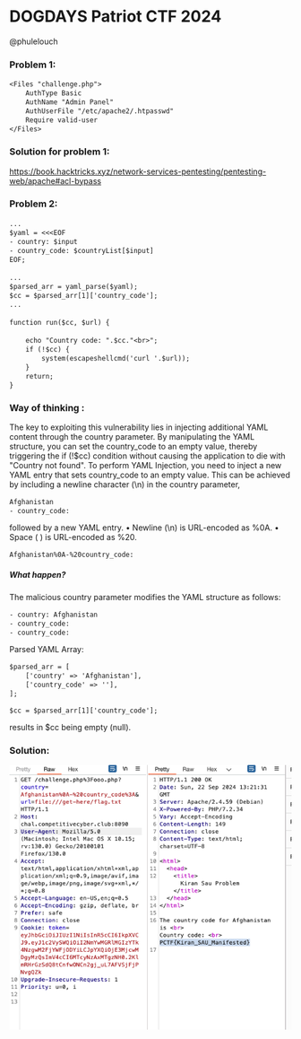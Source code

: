 # DOGDAYS Patriot CTF 2024
@phulelouch
### Problem 1:

```
<Files "challenge.php">
    AuthType Basic 
    AuthName "Admin Panel"
    AuthUserFile "/etc/apache2/.htpasswd"
    Require valid-user
</Files>
```

### Solution for problem 1:
https://book.hacktricks.xyz/network-services-pentesting/pentesting-web/apache#acl-bypass

### Problem 2:
```
...
$yaml = <<<EOF
- country: $input
- country_code: $countryList[$input]
EOF;

...
$parsed_arr = yaml_parse($yaml);
$cc = $parsed_arr[1]['country_code'];
...

function run($cc, $url) {

    echo "Country code: ".$cc."<br>";
    if (!$cc) {
        system(escapeshellcmd('curl '.$url));
    } 
    return;
}

```

### Way of thinking :
The key to exploiting this vulnerability lies in injecting additional YAML content through the country parameter. By manipulating the YAML structure, you can set the country_code to an empty value, thereby triggering the if (!$cc) condition without causing the application to die with "Country not found".
To perform YAML Injection, you need to inject a new YAML entry that sets country_code to an empty value. This can be achieved by including a newline character (\n) in the country parameter, 

```
Afghanistan
- country_code:
```
followed by a new YAML entry.
	•	Newline (\n) is URL-encoded as %0A.
	•	Space ( ) is URL-encoded as %20.
```
Afghanistan%0A-%20country_code:
```

##### What happen?
The malicious country parameter modifies the YAML structure as follows:
```
- country: Afghanistan
- country_code: 
- country_code: 
```
Parsed YAML Array:
```
$parsed_arr = [
    ['country' => 'Afghanistan'],
    ['country_code' => ''],
];
```
```
$cc = $parsed_arr[1]['country_code']; 
```
results in $cc being empty (null).

###  Solution:

![alt text](<Sept 22 Screenshot from Discord.png>)